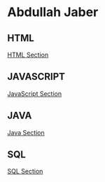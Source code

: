 # Abdullah Jaber 

## HTML
[HTML Section](./HTML)

## JAVASCRIPT
[JavaScript Section](./JavaScript)

## JAVA
[Java Section](./Java)

## SQL
[SQL Section](./SQL)